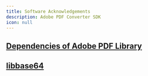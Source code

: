 ```yaml
---
title: Software Acknowledgements
description: Adobe PDF Converter SDK
icon: null
---
```


## [Dependencies of Adobe PDF Library](/adobe-pdf-library/c-plus-plus/acknowledgements)

## [libbase64](https://github.com/aklomp/base64)
